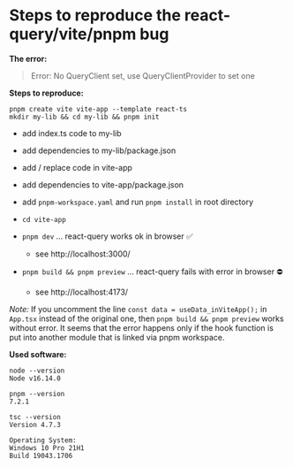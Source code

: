 # Steps to reproduce the react-query/vite/pnpm bug

**The error:**

> Error: No QueryClient set, use QueryClientProvider to set one

**Steps to reproduce:**

```
pnpm create vite vite-app --template react-ts
mkdir my-lib && cd my-lib && pnpm init
```
* add index.ts code to my-lib
* add dependencies to my-lib/package.json

* add / replace code in vite-app
* add dependencies to vite-app/package.json

* add `pnpm-workspace.yaml` and run `pnpm install` in root directory

* `cd vite-app`
* `pnpm dev` ... react-query works ok in browser ✅
    * see http://localhost:3000/
* `pnpm build && pnpm preview` ... react-query fails with error in browser ⛔
    * see http://localhost:4173/

*Note:*
If you uncomment the line `const data = useData_inViteApp();` in `App.tsx` instead of the original one, then `pnpm build && pnpm preview` works without error. It seems that the error happens only if the hook function is put into another module that is linked via pnpm workspace.

**Used software:**
```
node --version
Node v16.14.0

pnpm --version
7.2.1

tsc --version
Version 4.7.3

Operating System:
Windows 10 Pro 21H1
Build 19043.1706
```
